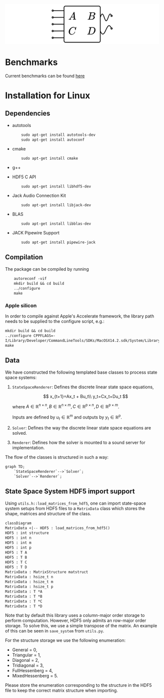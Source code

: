 ![State Space Model](ssm.png)

# Benchmarks

Current benchmarks can be found [here](https://artpelling.github.io/state-space-renderer/benchmarks/)

# Installation for Linux

## Dependencies

- autotools

  ```shell
      sudo apt-get install autotools-dev
      sudo apt-get install autoconf
  ```

- cmake

  ```shell
      sudo apt-get install cmake
  ```

- g++
- HDF5 C API

  ```shell
      sudo apt-get install libhdf5-dev
  ```

- Jack Audio Connection Kit

  ```shell
      sudo apt-get install libjack-dev
  ```

- BLAS

  ```shell
      sudo apt-get install libblas-dev
  ```

- JACK Pipewire Support

  ```shell
      sudo apt-get install pipewire-jack
  ```

## Compilation

The package can be compiled by running

```shell
    autoreconf -vif
    mkdir build && cd build
    ../configure
    make
```

### Apple silicon

In order to compile against Apple's Accelerate framework, the library path needs to be supplied to the configure script, e.g.:

```shell
mkdir build && cd build
../configure CPPFLAGS=-I/Library/Developer/CommandLineTools/SDKs/MacOSX14.2.sdk/System/Library/Frameworks/Accelerate.framework/Versions/A/Frameworks/vecLib.framework/Headers
make
```

## Data

We have constructed the following templated base classes to process state space systems:

1. `StateSpaceRenderer`: Defines the discrete linear state space equations,

   $$
   x_{t+1}=Ax_t + Bu_t\\ y_t=Cx_t+Du_t
   $$

   where $A\in\mathbb{R}^{n\times n}, B\in\mathbb{R}^{n\times m},C\in\mathbb{R}^{p\times n},D\in\mathbb{R}^{p\times m}$.

   Inputs are defined by $u_t\in\mathbb{R}^m$ and outputs by $y_t\in\mathbb{R}^p$.

2. `Solver`: Defines the way the discrete linear state space equations are solved.
3. `Renderer`: Defines how the solver is mounted to a sound server for implementation.

The flow of the classes is structured in such a way:

```mermaid
graph TD;
    `StateSpaceRenderer`-->`Solver`;
    `Solver`-->`Renderer`;
```

## State Space System HDF5 import support

Using `utils.h::load_matrices_from_hdf5`, one can import state-space system setups from HDF5 files to a `MatrixData` class which stores the shape, matrices and structure of the class.

```mermaid
classDiagram
MatrixData <|-- HDF5 : load_matrices_from_hdf5()
HDF5 : int structure
HDF5 : int n
HDF5 : int m
HDF5 : int p
HDF5 : T A
HDF5 : T B
HDF5 : T C
HDF5 : T D
MatrixData : MatrixStructure matstruct
MatrixData : hsize_t n
MatrixData : hsize_t m
MatrixData : hsize_t p
MatrixData : T *A
MatrixData : T *B
MatrixData : T *C
MatrixData : T *D
```

Note that by default this library uses a column-major order storage to perform computation. However, HDF5 only admits an row-major order storage. To solve this, we use a simple transpose of the matrix. An example of this can be seen in `save_system` from `utils.py`.

For the structure storage we use the following enumeration:

- General = 0,
- Triangular = 1,
- Diagonal = 2,
- Tridiagonal = 3,
- FullHessenberg = 4,
- MixedHessenberg = 5.

Please store the enumeration corresponding to the structure in the HDF5 file to keep the correct matrix structure when importing.
